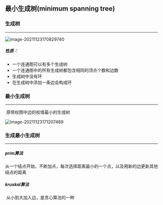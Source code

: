 ## 最小生成树(minimum spanning tree)

### 生成树

---

![image-20211123170829740](C:\Users\dell\AppData\Roaming\Typora\typora-user-images\image-20211123170829740.png)

##### 性质：

- 一个连通图可以有多个生成树
- 一个连通图中的所有生成树都包含相同的顶点个数和边数
- 生成树中没有环
- 在生成树中添加一条边会构成环

### 最小生成树

---

​	原带权图中边的权值最小的生成树

![image-20211123171207489](C:\Users\dell\AppData\Roaming\Typora\typora-user-images\image-20211123171207489.png)

### 生成最小生成树

---

##### prim算法

​	从一个结点开始，不断加点，每次选择距离最小的一个点，以及用新的边更新其他结点的距离

##### kruskal算法

​	从小到大加入边，是贪心算法的一种